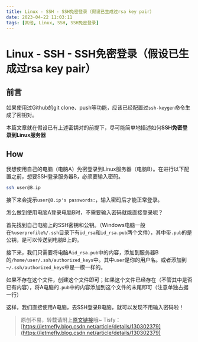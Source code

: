 ```yaml
---
title: Linux - SSH - SSH免密登录（假设已生成过rsa key pair）
date: 2023-04-22 11:03:11
tags: [其他, Linux, SSH, SSH免密登录]
---
```


# Linux - SSH - SSH免密登录（假设已生成过rsa key pair）

## 前言

如果使用过Github的git clone、push等功能，应该已经配置过```ssh-keygen```命令生成了密钥对。

本篇文章就在假设已有上述密钥对的前提下，尽可能简单地描述如何**SSH免密登录到Linux服务器**

## How

我想使用自己的电脑（电脑A）免密登录到Linux服务器（电脑B）。在进行以下配置之前，想要SSH登录服务器B，必须要输入密码。

```bash
ssh user@B.ip
```

接下来会提示```user@B.ip's passwords:```，输入密码后才能正常登录。

怎么做到使用电脑A登录电脑B时，不需要输入密码就能直接登录呢？

首先找到自己电脑上的SSH密钥和公钥。（Windows电脑一般在```%userprofile%/.ssh```目录下有```id_rsa```和```id_rsa.pub```两个文件），其中带```.pub```的是公钥，是可以传送到电脑B上的。

接下来，我们只需要将电脑A```id_rsa.pub```中的内容，添加到服务器B的```/home/user/.ssh/authorized_keys```中。其中```user```是你的用户名。或者添加到```~/.ssh/authorized_keys```中是一模一样的。

如果不存在这个文件，创建这个文件即可；如果这个文件已经存在（不管其中是否已有内容），将A电脑的```.pub```中的内容添加到这个文件的末尾即可（注意单独占据一行）

这样，我们直接使用A电脑，去SSH登录B电脑，就可以发现不用输入密码啦！

> 原创不易，转载请附上[原文链接](https://leetcode.letmefly.xyz/2023/04/22/Other-Linux-SSHLoginWithoutPassword/)哦~
> Tisfy：[https://letmefly.blog.csdn.net/article/details/130302379](https://letmefly.blog.csdn.net/article/details/130302379)